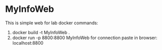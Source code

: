 # MyInfoWeb
 This is simple web for lab
docker commands:
1. docker build -t MyInfoWeb .
2. docker run -p 8800:8800 MyInfoWeb
for connection paste in browser: localhost:8800
